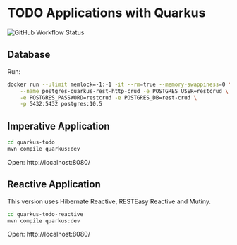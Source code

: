 # TODO Applications with Quarkus

![GitHub Workflow Status](https://img.shields.io/github/workflow/status/cescoffier/quarkus-todo-app/Build)

## Database

Run:

```bash
docker run --ulimit memlock=-1:-1 -it --rm=true --memory-swappiness=0 \
    --name postgres-quarkus-rest-http-crud -e POSTGRES_USER=restcrud \
    -e POSTGRES_PASSWORD=restcrud -e POSTGRES_DB=rest-crud \
    -p 5432:5432 postgres:10.5
```

## Imperative Application

```bash
cd quarkus-todo
mvn compile quarkus:dev
```

Open: http://localhost:8080/

## Reactive Application

This version uses Hibernate Reactive, RESTEasy Reactive and Mutiny.

```bash
cd quarkus-todo-reactive
mvn compile quarkus:dev
```

Open: http://localhost:8080/

